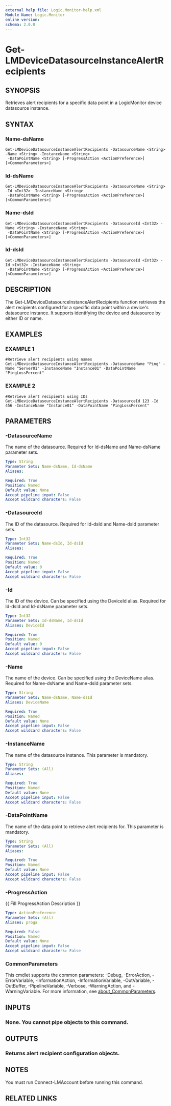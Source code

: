 ```yaml
---
external help file: Logic.Monitor-help.xml
Module Name: Logic.Monitor
online version:
schema: 2.0.0
---
```


# Get-LMDeviceDatasourceInstanceAlertRecipients

## SYNOPSIS
Retrieves alert recipients for a specific data point in a LogicMonitor device datasource instance.

## SYNTAX

### Name-dsName
```
Get-LMDeviceDatasourceInstanceAlertRecipients -DatasourceName <String> -Name <String> -InstanceName <String>
 -DataPointName <String> [-ProgressAction <ActionPreference>] [<CommonParameters>]
```

### Id-dsName
```
Get-LMDeviceDatasourceInstanceAlertRecipients -DatasourceName <String> -Id <Int32> -InstanceName <String>
 -DataPointName <String> [-ProgressAction <ActionPreference>] [<CommonParameters>]
```

### Name-dsId
```
Get-LMDeviceDatasourceInstanceAlertRecipients -DatasourceId <Int32> -Name <String> -InstanceName <String>
 -DataPointName <String> [-ProgressAction <ActionPreference>] [<CommonParameters>]
```

### Id-dsId
```
Get-LMDeviceDatasourceInstanceAlertRecipients -DatasourceId <Int32> -Id <Int32> -InstanceName <String>
 -DataPointName <String> [-ProgressAction <ActionPreference>] [<CommonParameters>]
```

## DESCRIPTION
The Get-LMDeviceDatasourceInstanceAlertRecipients function retrieves the alert recipients configured for a specific data point within a device's datasource instance.
It supports identifying the device and datasource by either ID or name.

## EXAMPLES

### EXAMPLE 1
```
#Retrieve alert recipients using names
Get-LMDeviceDatasourceInstanceAlertRecipients -DatasourceName "Ping" -Name "Server01" -InstanceName "Instance01" -DataPointName "PingLossPercent"
```

### EXAMPLE 2
```
#Retrieve alert recipients using IDs
Get-LMDeviceDatasourceInstanceAlertRecipients -DatasourceId 123 -Id 456 -InstanceName "Instance01" -DataPointName "PingLossPercent"
```

## PARAMETERS

### -DatasourceName
The name of the datasource.
Required for Id-dsName and Name-dsName parameter sets.

```yaml
Type: String
Parameter Sets: Name-dsName, Id-dsName
Aliases:

Required: True
Position: Named
Default value: None
Accept pipeline input: False
Accept wildcard characters: False
```

### -DatasourceId
The ID of the datasource.
Required for Id-dsId and Name-dsId parameter sets.

```yaml
Type: Int32
Parameter Sets: Name-dsId, Id-dsId
Aliases:

Required: True
Position: Named
Default value: 0
Accept pipeline input: False
Accept wildcard characters: False
```

### -Id
The ID of the device.
Can be specified using the DeviceId alias.
Required for Id-dsId and Id-dsName parameter sets.

```yaml
Type: Int32
Parameter Sets: Id-dsName, Id-dsId
Aliases: DeviceId

Required: True
Position: Named
Default value: 0
Accept pipeline input: False
Accept wildcard characters: False
```

### -Name
The name of the device.
Can be specified using the DeviceName alias.
Required for Name-dsName and Name-dsId parameter sets.

```yaml
Type: String
Parameter Sets: Name-dsName, Name-dsId
Aliases: DeviceName

Required: True
Position: Named
Default value: None
Accept pipeline input: False
Accept wildcard characters: False
```

### -InstanceName
The name of the datasource instance.
This parameter is mandatory.

```yaml
Type: String
Parameter Sets: (All)
Aliases:

Required: True
Position: Named
Default value: None
Accept pipeline input: False
Accept wildcard characters: False
```

### -DataPointName
The name of the data point to retrieve alert recipients for.
This parameter is mandatory.

```yaml
Type: String
Parameter Sets: (All)
Aliases:

Required: True
Position: Named
Default value: None
Accept pipeline input: False
Accept wildcard characters: False
```

### -ProgressAction
{{ Fill ProgressAction Description }}

```yaml
Type: ActionPreference
Parameter Sets: (All)
Aliases: proga

Required: False
Position: Named
Default value: None
Accept pipeline input: False
Accept wildcard characters: False
```

### CommonParameters
This cmdlet supports the common parameters: -Debug, -ErrorAction, -ErrorVariable, -InformationAction, -InformationVariable, -OutVariable, -OutBuffer, -PipelineVariable, -Verbose, -WarningAction, and -WarningVariable. For more information, see [about_CommonParameters](http://go.microsoft.com/fwlink/?LinkID=113216).

## INPUTS

### None. You cannot pipe objects to this command.
## OUTPUTS

### Returns alert recipient configuration objects.
## NOTES
You must run Connect-LMAccount before running this command.

## RELATED LINKS
